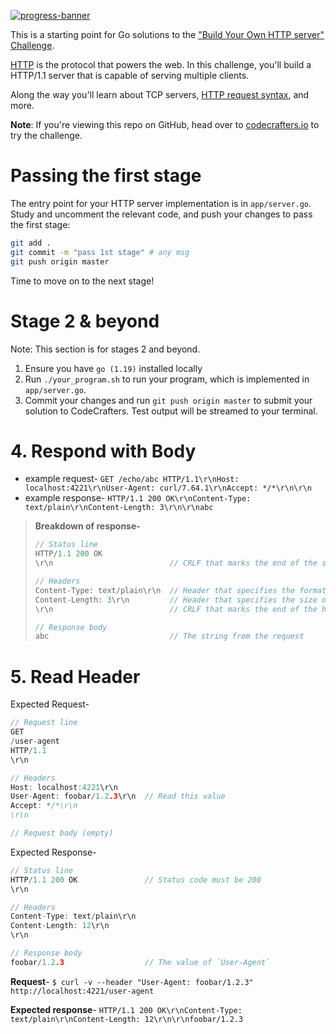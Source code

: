 [![progress-banner](https://backend.codecrafters.io/progress/http-server/8d300f3a-30ac-4be9-81f6-8e6b37c9f097)](https://app.codecrafters.io/users/codecrafters-bot?r=2qF)

This is a starting point for Go solutions to the
["Build Your Own HTTP server" Challenge](https://app.codecrafters.io/courses/http-server/overview).

[HTTP](https://en.wikipedia.org/wiki/Hypertext_Transfer_Protocol) is the
protocol that powers the web. In this challenge, you'll build a HTTP/1.1 server
that is capable of serving multiple clients.

Along the way you'll learn about TCP servers,
[HTTP request syntax](https://www.w3.org/Protocols/rfc2616/rfc2616-sec5.html),
and more.

**Note**: If you're viewing this repo on GitHub, head over to
[codecrafters.io](https://codecrafters.io) to try the challenge.

# Passing the first stage

The entry point for your HTTP server implementation is in `app/server.go`. Study
and uncomment the relevant code, and push your changes to pass the first stage:

```sh
git add .
git commit -m "pass 1st stage" # any msg
git push origin master
```

Time to move on to the next stage!

# Stage 2 & beyond

Note: This section is for stages 2 and beyond.

1. Ensure you have `go (1.19)` installed locally
1. Run `./your_program.sh` to run your program, which is implemented in
   `app/server.go`.
1. Commit your changes and run `git push origin master` to submit your solution
   to CodeCrafters. Test output will be streamed to your terminal.


# 4. Respond with Body
- example request- `GET /echo/abc HTTP/1.1\r\nHost: localhost:4221\r\nUser-Agent: curl/7.64.1\r\nAccept: */*\r\n\r\n`
- example response- `HTTP/1.1 200 OK\r\nContent-Type: text/plain\r\nContent-Length: 3\r\n\r\nabc`


> **Breakdown of response-** 
>```go
>// Status line  
>HTTP/1.1 200 OK
>\r\n                          // CRLF that marks the end of the status line
>
>// Headers
>Content-Type: text/plain\r\n  // Header that specifies the format of the response body
>Content-Length: 3\r\n         // Header that specifies the size of the response body, in bytes
>\r\n                          // CRLF that marks the end of the headers
>
>// Response body
>abc                           // The string from the request
>```

# 5. Read Header
Expected Request-
```go
// Request line
GET 
/user-agent
HTTP/1.1
\r\n

// Headers
Host: localhost:4221\r\n
User-Agent: foobar/1.2.3\r\n  // Read this value
Accept: */*\r\n
\r\n

// Request body (empty)
```

Expected Response-
```go
// Status line
HTTP/1.1 200 OK               // Status code must be 200
\r\n

// Headers
Content-Type: text/plain\r\n
Content-Length: 12\r\n
\r\n

// Response body
foobar/1.2.3                  // The value of `User-Agent`
```

**Request**- ``$ curl -v --header "User-Agent: foobar/1.2.3" http://localhost:4221/user-agent
``  

**Expected response**- ``HTTP/1.1 200 OK\r\nContent-Type: text/plain\r\nContent-Length: 12\r\n\r\nfoobar/1.2.3
``